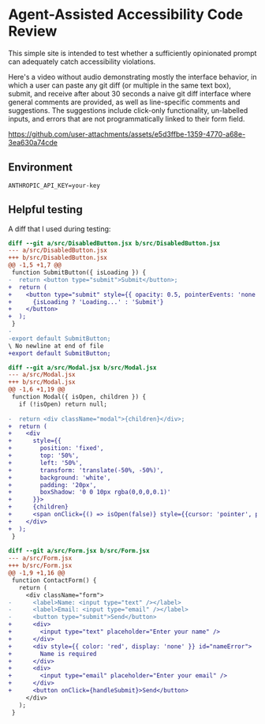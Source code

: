 # Agent-Assisted Accessibility Code Review

This simple site is intended to test whether a sufficiently opinionated prompt can adequately catch accessibility violations.


Here's a video without audio demonstrating mostly the interface behavior, in which a user can paste any git diff (or multiple in the same text box), submit, and receive after about 30 seconds a naive git diff interface where general comments are provided, as well as line-specific comments and suggestions. The suggestions include click-only functionality, un-labelled inputs, and errors that are not programmatically linked to their form field.

https://github.com/user-attachments/assets/e5d3ffbe-1359-4770-a68e-3ea630a74cde



## Environment

```env
ANTHROPIC_API_KEY=your-key
```

## Helpful testing

A diff that I used during testing:

```diff
diff --git a/src/DisabledButton.jsx b/src/DisabledButton.jsx
--- a/src/DisabledButton.jsx
+++ b/src/DisabledButton.jsx
@@ -1,5 +1,7 @@
 function SubmitButton({ isLoading }) {
-  return <button type="submit">Submit</button>;
+  return (
+    <button type="submit" style={{ opacity: 0.5, pointerEvents: 'none' }} onClick={() => console.log('clicked')}>
+      {isLoading ? 'Loading...' : 'Submit'}
+    </button>
+  );
 }
-
-export default SubmitButton;
\ No newline at end of file
+export default SubmitButton;

diff --git a/src/Modal.jsx b/src/Modal.jsx
--- a/src/Modal.jsx
+++ b/src/Modal.jsx
@@ -1,6 +1,19 @@
 function Modal({ isOpen, children }) {
   if (!isOpen) return null;
   
-  return <div className="modal">{children}</div>;
+  return (
+    <div 
+      style={{
+        position: 'fixed',
+        top: '50%',
+        left: '50%',
+        transform: 'translate(-50%, -50%)',
+        background: 'white',
+        padding: '20px',
+        boxShadow: '0 0 10px rgba(0,0,0,0.1)'
+      }}>
+      {children}
+      <span onClick={() => isOpen(false)} style={{cursor: 'pointer', position: 'absolute', top: '10px', right: '10px'}}>×</span>
+    </div>
+  );
 }
 
diff --git a/src/Form.jsx b/src/Form.jsx
--- a/src/Form.jsx
+++ b/src/Form.jsx
@@ -1,9 +1,16 @@
 function ContactForm() {
   return (
     <div className="form">
-      <label>Name: <input type="text" /></label>
-      <label>Email: <input type="email" /></label>
-      <button type="submit">Send</button>
+      <div>
+        <input type="text" placeholder="Enter your name" />
+      </div>
+      <div style={{ color: 'red', display: 'none' }} id="nameError">
+        Name is required
+      </div>
+      <div>
+        <input type="email" placeholder="Enter your email" />
+      </div>
+      <button onClick={handleSubmit}>Send</button>
     </div>
   );
 }
 ```
